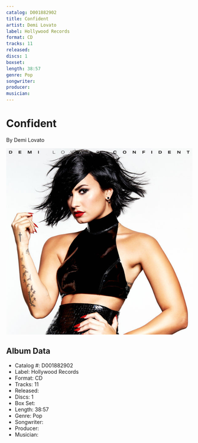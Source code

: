```yaml
---
catalog: D001882902
title: Confident
artist: Demi Lovato
label: Hollywood Records
format: CD
tracks: 11
released: 
discs: 1
boxset: 
length: 38:57
genre: Pop
songwriter: 
producer: 
musician: 
---
```


# Confident

By Demi Lovato

![](../../assets/albumcovers/Demi_Lovato-Confident.png)

## Album Data

- Catalog #: D001882902
- Label: Hollywood Records
- Format: CD
- Tracks: 11
- Released: 
- Discs: 1
- Box Set: 
- Length: 38:57
- Genre: Pop
- Songwriter: 
- Producer: 
- Musician: 

